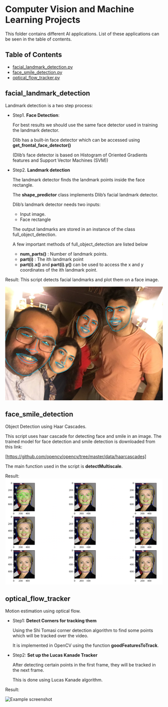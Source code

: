 # Computer Vision and Machine Learning Projects
This folder contains different AI applications. List of these applications can be seen in the table of contents.
## Table of Contents
* [facial_landmark_detection.py](#facial_landmark_detection)
* [face_smile_detection.py](#face_smile_detection)
* [optical_flow_tracker.py](#optical_flow_tracker)

[comment]: <> (* [Screenshots]&#40;#screenshots&#41;)

[comment]: <> (* [Setup]&#40;#setup&#41;)

[comment]: <> (* [Usage]&#40;#usage&#41;)

[comment]: <> (* [Project Status]&#40;#project-status&#41;)

[comment]: <> (* [Room for Improvement]&#40;#room-for-improvement&#41;)

[comment]: <> (* [Acknowledgements]&#40;#acknowledgements&#41;)

[comment]: <> (* [Contact]&#40;#contact&#41;)
<!-- * [License](#license) -->

## facial_landmark_detection

Landmark detection is a two step process:

- Step1. **Face Detection**:
  
  For best results we should use the same face detector used in training the landmark detector.
  
  Dlib has a built-in face detector which can be accessed using **get_frontal_face_detector()**
  
  (Dlib’s face detector is based on Histogram of Oriented Gradients features and Support Vector Machines (SVM))

- Step2. **Landmark detection**
  
  The landmark detector finds the landmark points inside the face rectangle.
  
  The **shape_predictor** class implements Dlib’s facial landmark detector.

  Dlib’s landmark detector needs two inputs:
  - Input image.
  - Face rectangle

  The output landmarks are stored in an instance of the class full_object_detection.
  
  A few important methods of full_object_detection are listed below
  - **num_parts()** : Number of landmark points.
  - **part(i)** : The ith landmark point
  - **part(i).x()** and **part(i).y()** can be used to access the x and y coordinates of the ith landmark point.

Result:
This script detects facial landmarks and plot them on a face image.

![Example screenshot](results/Facial%20Landmark%20detector.jpg)

## face_smile_detection
Object Detection using Haar Cascades.

This script uses haar cascade for detecting face and smile in an image. The trained model for face detection and smile detection is downloaded from this link:

[https://github.com/opencv/opencv/tree/master/data/haarcascades]

The main function used in the script is **detectMultiscale**.

Result:
![Example screenshot](results/face_smile_detection.png)

## optical_flow_tracker
Motion estimation using optical flow.
- Step1: **Detect Corners for tracking them**
  
  Using the Shi Tomasi corner detection algorithm to find some points which will be tracked over the video.
  
  It is implemented in OpenCV using the function **goodFeaturesToTrack**.

- Step2: **Set up the Lucas Kanade Tracker**
  
  After detecting certain points in the first frame, they will be tracked in the next frame.
  
  This is done using Lucas Kanade algorithm. 

Result:

![Example screenshot](results/)

